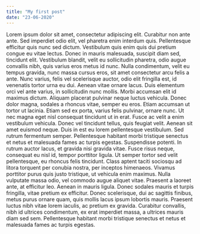 ```yaml
---
title: "My first post"
date: "23-06-2020"
---
```

Lorem ipsum dolor sit amet, consectetur adipiscing elit. Curabitur non ante ante. Sed imperdiet odio elit, vel pharetra enim interdum quis. Pellentesque efficitur quis nunc sed dictum. Vestibulum quis enim quis dui pretium congue eu vitae lectus. Donec in mauris malesuada, suscipit diam sed, tincidunt elit. Vestibulum blandit, velit eu sollicitudin pharetra, odio augue convallis nibh, quis varius eros metus id nunc. Nulla condimentum, velit eu tempus gravida, nunc massa cursus eros, sit amet consectetur arcu felis a ante. Nunc varius, felis vel scelerisque auctor, odio elit fringilla est, id venenatis tortor urna eu dui. Aenean vitae ornare lacus.
Duis elementum orci vel ante varius, in sollicitudin nunc mollis. Morbi accumsan elit id maximus dictum. Aliquam placerat pulvinar neque luctus vehicula. Donec dolor magna, sodales a rhoncus vitae, semper eu eros. Etiam accumsan ut tortor ut lacinia. Etiam sed ex porta, varius felis pulvinar, ornare nunc. Ut nec magna eget nisl consequat tincidunt ut in erat. Fusce ac velit a enim vestibulum vehicula.
Donec vel tincidunt tellus, quis feugiat velit. Aenean sit amet euismod neque. Duis in est eu lorem pellentesque vestibulum. Sed rutrum fermentum semper. Pellentesque habitant morbi tristique senectus et netus et malesuada fames ac turpis egestas. Suspendisse potenti. In rutrum auctor lacus, et gravida nisi gravida vitae. Fusce risus neque, consequat eu nisl id, tempor porttitor ligula. Ut semper tortor sed velit pellentesque, eu rhoncus felis tincidunt.
Class aptent taciti sociosqu ad litora torquent per conubia nostra, per inceptos himenaeos. Vivamus porttitor purus quis justo tristique, ut vehicula enim maximus. Nulla vulputate massa odio, vel commodo augue aliquet vitae. Praesent a laoreet ante, at efficitur leo. Aenean in mauris ligula. Donec sodales mauris et turpis fringilla, vitae pretium ex efficitur. Donec scelerisque, dui ac sagittis finibus, metus purus ornare quam, quis mollis lacus ipsum lobortis mauris. Praesent luctus nibh vitae lorem iaculis, ac pretium ex gravida. Curabitur convallis, nibh id ultrices condimentum, ex erat imperdiet massa, a ultrices mauris diam sed sem. Pellentesque habitant morbi tristique senectus et netus et malesuada fames ac turpis egestas.





